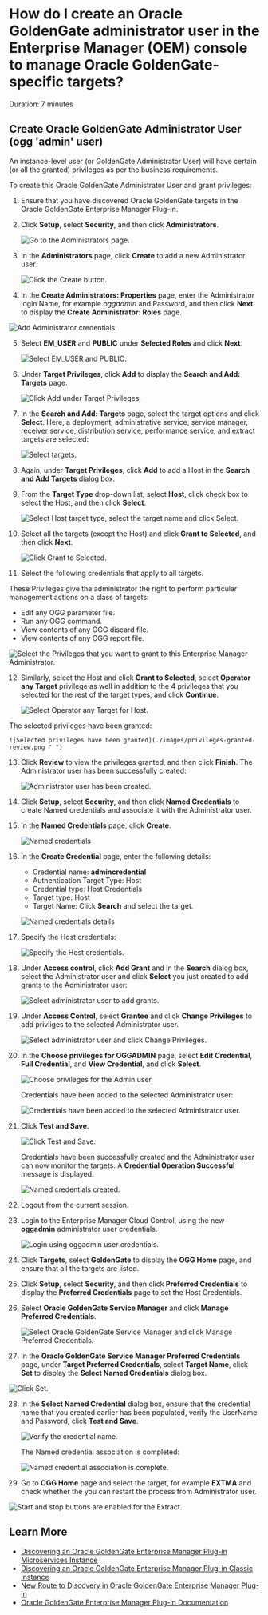 # How do I create an Oracle GoldenGate administrator user in the Enterprise Manager (OEM) console to manage Oracle GoldenGate-specific targets?
Duration: 7 minutes

## Create Oracle GoldenGate Administrator User (ogg 'admin' user)

An instance-level user (or GoldenGate Administrator User) will have certain (or all the granted) privileges as per the business requirements. 

To create this Oracle GoldenGate Administrator User and grant privileges:

1. Ensure that you have discovered Oracle GoldenGate targets in the Oracle GoldenGate Enterprise Manager Plug-in.

2. Click **Setup**, select **Security**, and then click **Administrators**.

    ![Go to the Administrators page.](./images/setup-security-administrators.png " ")

3. In the **Administrators** page, click **Create** to add a new Administrator user.

    ![Click the Create button.](./images/administrators-create.png " ")

4. In the **Create Administrators: Properties** page, enter the Administrator login Name, for example *oggadmin* and Password, and then click **Next** to display the **Create Administrator: Roles** page.

  ![Add Administrator credentials.](./images/enter-admin-name-next.png " ")

5. Select **EM_USER** and **PUBLIC** under **Selected Roles** and click **Next**.

    ![Select EM_USER and PUBLIC.](./images/em-user-public.png " ")


6.  Under **Target Privileges**, click **Add** to display the **Search and Add: Targets** page.

    ![Click Add under Target Privileges.](./images/target-privileges-click-add.png " ")

7. In the **Search and Add: Targets** page, select the target options and click **Select**. Here, a deployment, administrative service, service manager, receiver service, distribution service, performance service, and extract targets are selected:

    ![Select targets.](./images/search-select-targets.png " ")

8. Again, under **Target Privileges**, click **Add** to add a Host in the **Search and Add Targets** dialog box. 

9. From the **Target Type** drop-down list, select **Host**, click check box to select the Host, and then click **Select**.

    ![Select Host target type, select the target name and click Select.](./images/select-host-target-type-target.png " ")

10. Select all the targets (except the Host) and click **Grant to Selected**, and then click **Next**.

    ![Click Grant to Selected.](./images/select-target-types-grant-to-selected.png " ")

11. Select the following credentials that apply to all targets.  

These Privileges give the administrator the right to perform particular management actions on a class of targets:

   * Edit any OGG parameter file.
   * Run any OGG command.  
   * View contents of any OGG discard file.
   * View contents of any OGG report file.

![Select the Privileges that you want to grant to this Enterprise Manager Administrator.](./images/select-privileges-applicable-to-all-targets.png " ")

12. Similarly, select the Host and click **Grant to Selected**, select **Operator any Target** privilege as well in addition to the 4 privileges that you selected for the rest of the target types, and click **Continue**.

    ![Select **Operator any Target** for Host.](./images/host-grant-select-operator-privilege.png " ")

   The selected privileges have been granted:

    ![Selected privileges have been granted](./images/privileges-granted-review.png " ")
   

13. Click **Review** to view the privileges granted, and then click **Finish**. The Administrator user has been successfully created:

    ![Administrator user has been created.](./images/admin-user-successfully-created.png " ")

14. Click **Setup**, select **Security**, and then click **Named Credentials** to create Named credentials and associate it with the Administrator user.

15. In the **Named Credentials** page, click **Create**.

    ![Named credentials](./images/named-credential-create.png " ")

16. In the **Create Credential** page, enter the following details:

    * Credential name: **admincredential**
    * Authentication Target Type: Host
    * Credential type: Host Credentials
    * Target type: Host
    * Target Name: Click **Search** and select the target.

    ![Named credentials details](./images/named-credentials-details.png " ")

17. Specify the Host credentials:

    ![Specify the Host credentials.](./images/specify-host-credentials.png " ")

18. Under **Access control**, click **Add Grant** and in the **Search** dialog box, select the Administrator user and click **Select** you just created to add grants to the Administrator user:

    ![Select administrator user to add grants.](./images/access-control-add-grant-admin-user-select.png " ")

19. Under **Access Control**, select **Grantee** and click **Change Privileges** to add privliges to the selected Administrator user.

    ![Select administrator user and click Change Privileges.](./images/select-grantee-change-privileges.png " ")

20. In the **Choose privileges for OGGADMIN** page, select **Edit Credential**, **Full Credential**, and **View Credential**, and click **Select**.

    
    ![Choose privileges for the Admin user.](./images/choose-privileges-admin-user.png " ")

    Credentials have been added to the selected Administrator user:

    ![Credentials have been added to the selected Administrator user.](./images/adding-full-credential-grantee.png " ")
        
21. Click **Test and Save**.

    ![Click **Test and Save**.](./images/granted-credentials-test-save.png " ")

    Credentials have been successfully created and the Administrator user can now monitor the targets.  A **Credential Operation Successful** message is displayed.

    ![Named credentials created.](./images/named-credentials-created.png " ")

22. Logout from the current session.

23. Login to the Enterprise Manager Cloud Control, using the new **oggadmin** administrator user credentials.

    ![Login using oggadmin user credentials.](./images/login-page-admin-user.png " ")
    

24. Click **Targets**, select **GoldenGate** to display the **OGG Home** page, and ensure that all the targets are listed.

25. Click **Setup**, select **Security**, and then click **Preferred Credentials** to display the **Preferred Credentials** page to set the Host Credentials.

26. Select **Oracle GoldenGate Service Manager** and click **Manage Preferred Credentials**.

    ![Select Oracle GoldenGate Service Manager and click Manage Preferred Credentials.](./images/service-manager-managed-preferred-credentials.png " ")


27.	In the **Oracle GoldenGate Service Manager Preferred Credentials** page, under **Target Preferred Credentials**, select **Target Name**, click **Set** to display the **Select Named Credentials** dialog box.

   ![Click Set.](./images/target-preferred-credentials-set.png " ")
    
28. In the **Select Named Credential** dialog box, ensure that the credential name that you created earlier has been populated, verify the UserName and Password, click **Test and Save**.

    ![Verify the credential name.](./images/verify-credential-name-test-save.png " ")
    
    The Named credential association is completed:

    ![Named credential association is complete.](./images/named-credential-association-completed.png " ")

29. Go to **OGG Home** page and select the target, for example **EXTMA** and check whether the you can restart the process from Administrator user.

   
   ![Start and stop buttons are enabled for the Extract.](./images/service-manager-extract-start-stop-enabled.png " ")
    

## Learn More

* [Discovering an Oracle GoldenGate Enterprise Manager Plug-in Microservices Instance](https://docs.oracle.com/en/middleware/goldengate/emplugin/13.5.2/empug/discovering-oracle-goldengate-targets-ma-instance.html#GUID-A52B6240-189C-4DAB-A017-6358BBB9813B)
* [Discovering an Oracle GoldenGate Enterprise Manager Plug-in Classic Instance](https://docs.oracle.com/en/middleware/goldengate/emplugin/13.5.2/empug/discovering-oracle-goldengate-targets-classic-instance.html#GUID-DD1E8937-3ADE-40FA-9DE2-B01E5CC20D31)
* [New Route to Discovery in Oracle GoldenGate Enterprise Manager Plug-in](https://blogs.oracle.com/dataintegration/post/new-route-to-discovery-in-oracle-goldengate-enterprise-manager-plug-in-134200)
* [Oracle GoldenGate Enterprise Manager Plug-in Documentation](https://docs.oracle.com/en/middleware/goldengate/emplugin/index.html)
